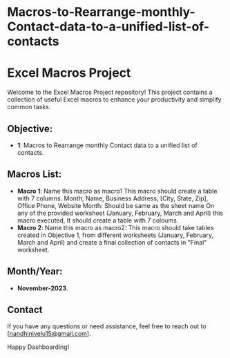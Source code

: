 # Macros-to-Rearrange-monthly-Contact-data-to-a-unified-list-of-contacts
# Excel Macros Project

Welcome to the Excel Macros Project repository! This project contains a collection of useful Excel macros to enhance your productivity and simplify common tasks.

## Objective: 

- **1**: Macros to Rearrange monthly Contact data to a unified list of contacts.

## Macros List: 

- **Macro 1**: Name this macro as macro1
                This macro should create a table with 7 columns. Month, Name, Business Address, [City, State, Zip], Office Phone, Website
                Month: Should be same as the sheet name
                On any of the provided worksheet (January, February, March and April) this macro executed, It should create a table with 7 coloums.
- **Macro 2**: Name this macro as macro2: This macro should take tables created in Objective 1, from different worksheets  (January, February, March and April) and create a final collection of contacts in "Final" worksheet.
    
## Month/Year:

- **November-2023**. 
    
## Contact

If you have any questions or need assistance, feel free to reach out to [nandhinivelu15@gmail.com].

Happy Dashboarding!

